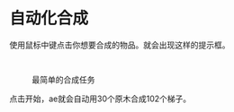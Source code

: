 # 自动化合成

使用鼠标中键点击你想要合成的物品。就会出现这样的提示框。

<figure><img src="../../.gitbook/assets/image (7).png" alt=""><figcaption></figcaption></figure>

<figure><img src="../../.gitbook/assets/image (3).png" alt=""><figcaption><p>最简单的合成任务</p></figcaption></figure>

点击开始，ae就会自动用30个原木合成102个梯子。
